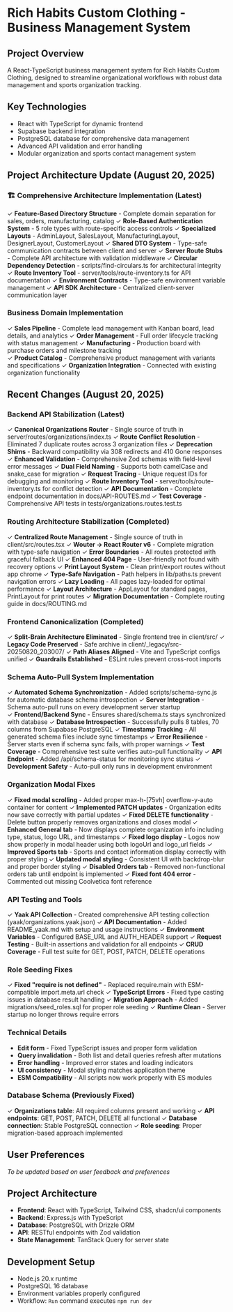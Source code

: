 # Rich Habits Custom Clothing - Business Management System

## Project Overview
A React-TypeScript business management system for Rich Habits Custom Clothing, designed to streamline organizational workflows with robust data management and sports organization tracking.

## Key Technologies
- React with TypeScript for dynamic frontend
- Supabase backend integration 
- PostgreSQL database for comprehensive data management
- Advanced API validation and error handling
- Modular organization and sports contact management system

## Project Architecture Update (August 20, 2025)

### 🏗️ Comprehensive Architecture Implementation (Latest)
✓ **Feature-Based Directory Structure** - Complete domain separation for sales, orders, manufacturing, catalog
✓ **Role-Based Authentication System** - 5 role types with route-specific access controls
✓ **Specialized Layouts** - AdminLayout, SalesLayout, ManufacturingLayout, DesignerLayout, CustomerLayout
✓ **Shared DTO System** - Type-safe communication contracts between client and server
✓ **Server Route Stubs** - Complete API architecture with validation middleware
✓ **Circular Dependency Detection** - scripts/find-circulars.ts for architectural integrity
✓ **Route Inventory Tool** - server/tools/route-inventory.ts for API documentation
✓ **Environment Contracts** - Type-safe environment variable management
✓ **API SDK Architecture** - Centralized client-server communication layer

### Business Domain Implementation
✓ **Sales Pipeline** - Complete lead management with Kanban board, lead details, and analytics
✓ **Order Management** - Full order lifecycle tracking with status management
✓ **Manufacturing** - Production board with purchase orders and milestone tracking  
✓ **Product Catalog** - Comprehensive product management with variants and specifications
✓ **Organization Integration** - Connected with existing organization functionality

## Recent Changes (August 20, 2025)

### Backend API Stabilization (Latest)
✓ **Canonical Organizations Router** - Single source of truth in server/routes/organizations/index.ts
✓ **Route Conflict Resolution** - Eliminated 7 duplicate routes across 3 organization files
✓ **Deprecation Shims** - Backward compatibility via 308 redirects and 410 Gone responses
✓ **Enhanced Validation** - Comprehensive Zod schemas with field-level error messages
✓ **Dual Field Naming** - Supports both camelCase and snake_case for migration
✓ **Request Tracing** - Unique request IDs for debugging and monitoring
✓ **Route Inventory Tool** - server/tools/route-inventory.ts for conflict detection
✓ **API Documentation** - Complete endpoint documentation in docs/API-ROUTES.md
✓ **Test Coverage** - Comprehensive API tests in tests/organizations.routes.test.ts

### Routing Architecture Stabilization (Completed)
✓ **Centralized Route Management** - Single source of truth in client/src/routes.tsx
✓ **Wouter → React Router v6** - Complete migration with type-safe navigation
✓ **Error Boundaries** - All routes protected with graceful fallback UI
✓ **Enhanced 404 Page** - User-friendly not found with recovery options
✓ **Print Layout System** - Clean print/export routes without app chrome
✓ **Type-Safe Navigation** - Path helpers in lib/paths.ts prevent navigation errors
✓ **Lazy Loading** - All pages lazy-loaded for optimal performance
✓ **Layout Architecture** - AppLayout for standard pages, PrintLayout for print routes
✓ **Migration Documentation** - Complete routing guide in docs/ROUTING.md

### Frontend Canonicalization (Completed)
✓ **Split-Brain Architecture Eliminated** - Single frontend tree in client/src/
✓ **Legacy Code Preserved** - Safe archive in client/_legacy/src-20250820_203007/
✓ **Path Aliases Aligned** - Vite and TypeScript configs unified
✓ **Guardrails Established** - ESLint rules prevent cross-root imports

### Schema Auto-Pull System Implementation
✓ **Automated Schema Synchronization** - Added scripts/schema-sync.js for automatic database schema introspection
✓ **Server Integration** - Schema auto-pull runs on every development server startup  
✓ **Frontend/Backend Sync** - Ensures shared/schema.ts stays synchronized with database
✓ **Database Introspection** - Successfully pulls 8 tables, 70 columns from Supabase PostgreSQL
✓ **Timestamp Tracking** - All generated schema files include sync timestamps
✓ **Error Resilience** - Server starts even if schema sync fails, with proper warnings
✓ **Test Coverage** - Comprehensive test suite verifies auto-pull functionality
✓ **API Endpoint** - Added /api/schema-status for monitoring sync status
✓ **Development Safety** - Auto-pull only runs in development environment

### Organization Modal Fixes
✓ **Fixed modal scrolling** - Added proper max-h-[75vh] overflow-y-auto container for content
✓ **Implemented PATCH updates** - Organization edits now save correctly with partial updates
✓ **Fixed DELETE functionality** - Delete button properly removes organizations and closes modal
✓ **Enhanced General tab** - Now displays complete organization info including type, status, logo URL, and timestamps
✓ **Fixed logo display** - Logos now show properly in modal header using both logoUrl and logo_url fields
✓ **Improved Sports tab** - Sports and contact information display correctly with proper styling
✓ **Updated modal styling** - Consistent UI with backdrop-blur and proper border styling
✓ **Disabled Orders tab** - Removed non-functional orders tab until endpoint is implemented
✓ **Fixed font 404 error** - Commented out missing Coolvetica font reference

### API Testing and Tools
✓ **Yaak API Collection** - Created comprehensive API testing collection (yaak/organizations.yaak.json)
✓ **API Documentation** - Added README_yaak.md with setup and usage instructions
✓ **Environment Variables** - Configured BASE_URL and AUTH_HEADER support
✓ **Request Testing** - Built-in assertions and validation for all endpoints
✓ **CRUD Coverage** - Full test suite for GET, POST, PATCH, DELETE operations

### Role Seeding Fixes
✓ **Fixed "require is not defined"** - Replaced require.main with ESM-compatible import.meta.url check
✓ **TypeScript Errors** - Fixed type casting issues in database result handling
✓ **Migration Approach** - Added migrations/seed_roles.sql for proper role seeding
✓ **Runtime Clean** - Server startup no longer throws require errors

### Technical Details
- **Edit form** - Fixed TypeScript issues and proper form validation
- **Query invalidation** - Both list and detail queries refresh after mutations
- **Error handling** - Improved error states and loading indicators
- **UI consistency** - Modal styling matches application theme
- **ESM Compatibility** - All scripts now work properly with ES modules

### Database Schema (Previously Fixed)
✓ **Organizations table**: All required columns present and working
✓ **API endpoints**: GET, POST, PATCH, DELETE all functional
✓ **Database connection**: Stable PostgreSQL connection
✓ **Role seeding**: Proper migration-based approach implemented

## User Preferences
*To be updated based on user feedback and preferences*

## Project Architecture
- **Frontend**: React with TypeScript, Tailwind CSS, shadcn/ui components
- **Backend**: Express.js with TypeScript
- **Database**: PostgreSQL with Drizzle ORM
- **API**: RESTful endpoints with Zod validation
- **State Management**: TanStack Query for server state

## Development Setup
- Node.js 20.x runtime
- PostgreSQL 16 database
- Environment variables properly configured
- Workflow: `Run` command executes `npm run dev`